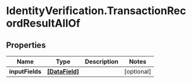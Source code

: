 # IdentityVerification.TransactionRecordResultAllOf

## Properties

Name | Type | Description | Notes
------------ | ------------- | ------------- | -------------
**inputFields** | [**[DataField]**](DataField.md) |  | [optional] 


